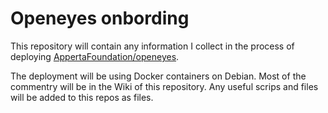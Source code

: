 # Openeyes onbording
This repository will contain any information I collect in the process of deploying [AppertaFoundation/openeyes](https://github.com/AppertaFoundation/openeyes).

The deployment will be using Docker containers on Debian.  Most of the commentry will be in the Wiki of this repository.
Any useful scrips and files will be added to this repos as files.
